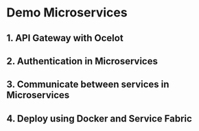 # Demo Microservices

## 1. API Gateway with Ocelot
## 2. Authentication in Microservices
## 3. Communicate between services in Microservices
## 4. Deploy using Docker and Service Fabric
